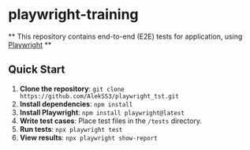 # playwright-training

** This repository contains end-to-end (E2E) tests for application, using [Playwright](https://playwright.dev/) **

## Quick Start

1. **Clone the repository**: `git clone https://github.com/AlekSS3/playwright_tst.git`
2. **Install dependencies**: `npm install`
3. **Install Playwright**: `npm install playwright@latest`
4. **Write test cases**: Place test files in the `/tests` directory.
5. **Run tests**: `npx playwright test`
6. **View results**: `npx playwright show-report`